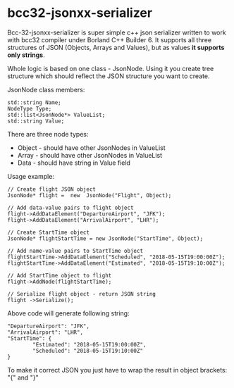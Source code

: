 # bcc32-jsonxx-serializer
Bcc-32-jsonxx-serializer is super simple c++ json serializer written to work with bcc32 compiler under Borland C++ Builder 6. It supports all three structures of JSON (Objects, Arrays and Values), but as values **it supports only strings**.

Whole logic is based on one class - JsonNode. Using it you create tree structure which should reflect the JSON structure you want to create. 

JsonNode class members:

    std::string Name;
    NodeType Type;
    std::list<JsonNode*> ValueList;
    std::string Value;

There are three node types:

 - Object - should have other JsonNodes in ValueList
 - Array - should have other JsonNodes in ValueList
 - Data - should have string in Value field

Usage example:

    // Create flight JSON object
    JsonNode* flight =  new  JsonNode("Flight", Object);
    
	// Add data-value pairs to flight object
    flight->AddDataElement("DepartureAirport", "JFK");
    flight->AddDataElement("ArrivalAirport", "LHR");
    
    // Create StartTime object
    JsonNode* flightStartTime = new JsonNode("StartTime", Object);
    
    // Add name-value pairs to StartTime object
    flightStartTime->AddDataElement("Scheduled", "2018-05-15T19:00:00Z");
    flightStartTime->AddDataElement("Estimated", "2018-05-15T19:10:00Z");
    
    // Add StartTime object to flight
    flight->AddNode(flightStartTime);
    
    // Serialize flight object - return JSON string
    flight ->Serialize();

Above code will generate following string:

    "DepartureAirport": "JFK",
    "ArrivalAirport": "LHR",
    "StartTime": {
            "Estimated": "2018-05-15T19:00:00Z",
            "Scheduled": "2018-05-15T19:10:00Z"
    }
    
To make it correct JSON you just have to wrap the result in object brackets: "{" and "}"